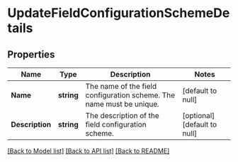 # UpdateFieldConfigurationSchemeDetails

## Properties
Name | Type | Description | Notes
------------ | ------------- | ------------- | -------------
**Name** | **string** | The name of the field configuration scheme. The name must be unique. | [default to null]
**Description** | **string** | The description of the field configuration scheme. | [optional] [default to null]

[[Back to Model list]](../README.md#documentation-for-models) [[Back to API list]](../README.md#documentation-for-api-endpoints) [[Back to README]](../README.md)

